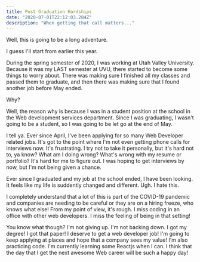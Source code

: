 ```yaml
---
title: Post Graduation Hardships
date: "2020-07-01T22:12:03.284Z"
description: "When getting that call matters..."
---
```


Well, this is going to be a long adventure. 

I guess I'll start from earlier this year. 

During the spring semester of 2020, I was working at Utah Valley University. Because it was my LAST semester at UVU, there started to become some things to worry about. There was making sure I finished all my classes and passed them to graduate, and then there was making sure that I found another job before May ended. 

Why?

Well, the reason why is because I was in a student position at the school in the Web development services department. Since I was graduating, I wasn't going to be a student, so I was going to be let go at the end of May. 

I tell ya. Ever since April, I've been applying for so many Web Developer related jobs. It's got to the point where I'm not even getting phone calls for interviews now. It's frustrating. I try not to take it personally, but it's hard not to, ya know? What am I doing wrong? What's wrong with my resume or portfolio? It's hard for me to figure out. 
I was hoping to get interviews by now, but I'm not being given a chance. 

Ever since I graduated and my job at the school ended, I have been looking. It feels like my life is suddently changed and different. Ugh. I hate this. 

I completely understand that a lot of this is part of the COVID-19 pandemic and companies are needing to be careful or they are on a hiring freeze, who knows what else! From my point of view, it's rough. I miss coding in an office with other web developers. I miss the feeling of being in that setting! 

You know what though? I'm not giving up. I'm not backing down. I got my degree! I got that paper! I deserve to get a web developer job! I'm going to keep applying at places and hope that a company sees my value! I'm also practicing code. I'm currently learning some Reactjs when I can. I think that the day that I get the next awesome Web career will be such a happy day!
